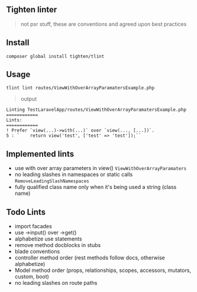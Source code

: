 ## Tighten linter
> not psr stuff, these are conventions and agreed upon best practices

## Install
```
composer global install tighten/tlint
```

## Usage
```
tlint lint routes/ViewWithOverArrayParamatersExample.php
```

> output
```
Linting TestLaravelApp/routes/ViewWithOverArrayParamatersExample.php
============
Lints: 
============
! Prefer `view(...)->with(...)` over `view(..., [...])`.
5 : `    return view('test', ['test' => 'test']);``
```

## Implemented lints
- use with over array parameters in view() `ViewWithOverArrayParamaters`
- no leading slashes in namespaces or static calls `RemoveLeadingSlashNamespaces`
- fully qualified class name only when it's being used a string (class name)

## Todo Lints
- import facades
- use ->input() over ->get()
- alphabetize use statements
- remove method docblocks in stubs
- blade conventions
- controller method order (rest methods follow docs, otherwise alphabetize)
- Model method order (props, relationships, scopes, accessors, mutators, custom, boot) 
- no leading slashes on route paths

